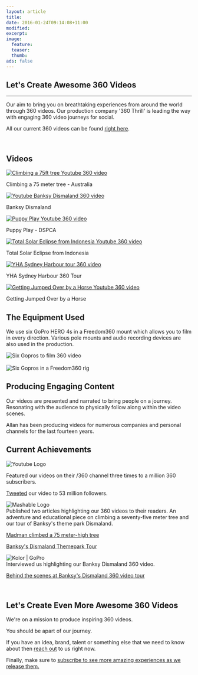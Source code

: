 ```yaml
---
layout: article
title:
date: 2016-01-24T09:14:08+11:00
modified:
excerpt:
image:
  feature:
  teaser:
  thumb:
ads: false
---
```


## Let's Create Awesome 360 Videos

<hr>

Our aim to bring you on breathtaking experiences from around the world through 360 videos. Our production company '360 Thrill' is leading the way with engaging 360 video journeys for social.

All our current 360 videos can be found [right here](https://www.youtube.com/channel/UCD-lebCcXn03aQRaq95AXEw/videos).

<br>

## Videos


<div class="img-container">
<div class="split-containers">
<a href="https://twitter.com/youtube/status/676929760388374529" target="_blank">
<img src="https://c2.staticflickr.com/8/7179/27168828404_87a84e6d39_n.jpg" alt="Climbing a 75ft tree Youtube 360 video"></a>
<p>Climbing a 75 meter tree - Australia</p>
</div>
<div class="split-containers">
 <a href="https://twitter.com/youtube/status/676929760388374529" target="_blank">
   <img src="https://c2.staticflickr.com/8/7272/27502506960_71342eec8e_n.jpg " alt="Youtube Banksy Dismaland 360 video"></a>
 <p>Banksy Dismaland</p>
</div>
</div>

<div class="img-container">
<div class="split-containers">
<a href="https://twitter.com/youtube/status/676929760388374529" target="_blank">
<img src="https://c2.staticflickr.com/8/7246/27168881874_7e920b3a99_n.jpg" alt="Puppy Play Youtube 360 video"></a>
<p>Puppy Play - DSPCA</p>
</div>
<div class="split-containers">
<a href="https://twitter.com/youtube/status/676929760388374529" target="_blank">
<img src="https://c2.staticflickr.com/8/7414/27168829244_ed4e5ed178_n.jpg" alt="Total Solar Eclipse from Indonesia Youtube 360 video"></a>
<p>Total Solar Eclipse from Indonesia </p>
</div>
</div>

<div class="img-container">
<div class="split-containers">
<a href="https://twitter.com/youtube/status/676929760388374529" target="_blank">
<img src="https://c2.staticflickr.com/8/7511/27168827824_1589e971d5_n.jpg" alt="YHA Sydney Harbour tour 360 video"></a>
<p>YHA Sydney Harbour 360 Tour</p>
</div>
<div class="split-containers">
<a href="https://twitter.com/youtube/status/676929760388374529" target="_blank">
<img src="https://c2.staticflickr.com/8/7309/27502506740_ee68e5be93_n.jpg" alt="Getting Jumped Over by a Horse Youtube 360 video"></a>
<p>Getting Jumped Over by a Horse</p>
</div>
</div>

## The Equipment Used

We use six GoPro HERO 4s in a Freedom360 mount which allows you to film in every direction.
Various pole mounts and audio recording devices are also used in the production.

<img src="https://c2.staticflickr.com/2/1537/25658564040_840518ac4e_c.jpg" alt="Six Gopros to film 360 video">
<br>
<br>
<img src="https://c2.staticflickr.com/2/1666/25148007673_1e8171a675_c.jpg" alt="Six Gopros in a Freedom360 rig">

## Producing Engaging Content

Our videos are presented and narrated to bring people on a journey. Resonating with the audience to physically follow along
within the video scenes.

Allan has been producing videos for numerous companies and personal channels for the last fourteen years.


## Current Achievements

<section>
  <aside><img src="https://c2.staticflickr.com/8/7335/27529798910_a6cf6e9b39_o.png" alt="Youtube Logo"></aside>
  <article><p>Featured our videos on their /360 channel three times to a million 360 subscribers.</p>
  <p><a href="https://twitter.com/youtube/status/676929760388374529" target="_blank">Tweeted</a> our video to 53 million followers.</p>
  </article>
</section>

<section>
  <aside><img src="https://c2.staticflickr.com/8/7395/27732652421_85fe17a9b2_m.jpg" alt="Mashable Logo"></aside>
  <article>Published two articles highlighting our 360 videos to their readers. An adventure and educational piece on climbing a seventy-five meter tree and our tour of Banksy's theme park Dismaland.
  <p><a href="http://mashable.com/2015/12/14/tree-climbing-360-video/?utm_cid=mash-com-Tw-main-link#4GFjNNoWpmq6" target="_blank">Madman climbed a 75 meter-high tree</a></p>
  <p><a href="http://mashable.com/2015/09/24/dismaland-360-video-tour/" target="_blank">Banksy's Dismaland Themepark Tour</a></p>
  </article>
</section>

<section>
  <aside><img src="https://c2.staticflickr.com/8/7526/27773482936_60dd65e29f_n.jpg" alt="Kolor | GoPro"></aside>
  <article>Interviewed us highlighting our Banksy Dismaland 360 video.
  <p><a href="http://www.kolor.com/2015/11/13/banksys-dismaland-theme-park-in-360o/" target="_blank">Behind the scenes at Banksy's Dismaland 360 video tour</a></p></article>
</section>


<br>

## Let's Create Even More Awesome 360 Videos

We're on a mission to produce inspiring 360 videos.

You should be apart of our journey.

If you have an idea, brand, talent or something else that we need to know about then <a href="mailto:allan@daxon.co?subject=Amazing 360 video idea">reach out</a> to us right now.

Finally, make sure to <a href="https://www.youtube.com/channel/UCD-lebCcXn03aQRaq95AXEw?sub_confirmation=1" target="_blank">subscribe to see more amazing experiences as we release them.</a>
